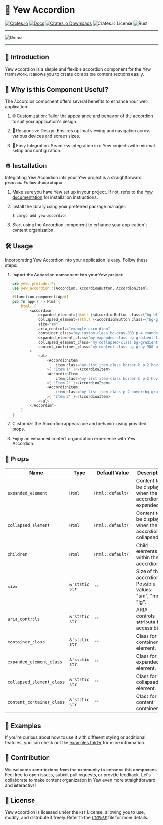 # 🎵 Yew Accordion

[![Crates.io](https://img.shields.io/crates/v/yew-accordion)](https://crates.io/crates/yew-accordion)
[![Docs](https://docs.rs/yew-accordion/badge.svg)](https://docs.rs/yew-accordion)
[![Crates.io Downloads](https://img.shields.io/crates/d/yew-accordion)](https://crates.io/crates/yew-accordion)
![Crates.io License](https://img.shields.io/crates/l/yew-accordion)
![Rust](https://img.shields.io/badge/rust-stable-orange)

---

![Demo](https://github.com/wiseaidev/yew-accordion/assets/62179149/0f4b79bf-09b7-48a1-a671-7ef0a847a88e)

---

## 📜 Introduction

Yew Accordion is a simple and flexible accordion component for the Yew framework. It allows you to create collapsible content sections easily.

## 🤔 Why is this Component Useful?

The Accordion component offers several benefits to enhance your web application:

1. 🌐 Customization: Tailor the appearance and behavior of the accordion to suit your application's design.

1. 🚀 Responsive Design: Ensures optimal viewing and navigation across various devices and screen sizes.

1. 💬 Easy Integration: Seamless integration into Yew projects with minimal setup and configuration.

## ⚙️ Installation

Integrating Yew Accordion into your Yew project is a straightforward process. Follow these steps:

1. Make sure you have Yew set up in your project. If not, refer to the [Yew documentation](https://yew.rs/docs/getting-started/introduction) for installation instructions.

1. Install the library using your preferred package manager:

   ```bash
   $ cargo add yew-accordion
   ```

1. Start using the Accordion component to enhance your application's content organization.

## 🛠️ Usage

Incorporating Yew Accordion into your application is easy. Follow these steps:

1. Import the Accordion component into your Yew project:

   ```rust
   use yew::prelude::*;
   use yew_accordion::{Accordion, AccordionButton, AccordionItem};

   #[function_component(App)]
   pub fn app() -> Html {
       html! {
           <Accordion
               expanded_element={html! {<AccordionButton class={"bg-blue-500 text-white p-2 rounded"}>{ "Hide -" }</AccordionButton>}}
               collapsed_element={html! {<AccordionButton class={"bg-green-500 text-white p-2 rounded"}>{ "Show +" }</AccordionButton>}}
               size="sm"
               aria_controls="example-accordion"
               container_class="my-custom-class bg-gray-800 p-4 rounded border border-gray-700"
               expanded_element_class="my-expanded-class bg-gradient-to-r from-blue-700 to-blue-500 text-white p-2 rounded"
               collapsed_element_class="my-collapsed-class bg-gradient-to-r from-green-700 to-green-500 text-white p-2 rounded"
               content_container_class="my-content-class bg-gray-900 p-4 rounded border-t border-gray-700"
           >
               <ul>
                   <AccordionItem
                       item_class="my-list-item-class border-b p-2 hover:bg-gray-700 transition duration-300 ease-in-out"
                   >{ "Item 1" }</AccordionItem>
                   <AccordionItem
                       item_class="my-list-item-class border-b p-2 hover:bg-gray-700 transition duration-300 ease-in-out"
                   >{ "Item 2" }</AccordionItem>
                   <AccordionItem
                       item_class="my-list-item-class p-2 hover:bg-gray-700 transition duration-300 ease-in-out"
                   >{ "Item 3" }</AccordionItem>
               </ul>
           </Accordion>
       }
   }
   ```

1. Customize the Accordion appearance and behavior using provided props.

1. Enjoy an enhanced content organization experience with Yew Accordion.

## 🔧 Props

| Name                   | Type            | Default Value       | Description                                       |
| ---------------------- | --------------- | ------------------- | ------------------------------------------------- |
| `expanded_element`     | `Html`          | `Html::default()`   | Content to be displayed when the accordion is expanded. |
| `collapsed_element`    | `Html`          | `Html::default()`   | Content to be displayed when the accordion is collapsed. |
| `children`             | `Html`          | `Html::default()`   | Child elements within the accordion.               |
| `size`                 | `&'static str`  | `""`                | Size of the accordion. Possible values: "sm", "md", "lg". |
| `aria_controls`        | `&'static str`  | `""`                | ARIA controls attribute for accessibility.        |
| `container_class`      | `&'static str`  | `""`                | Class for the container element.        |
| `expanded_element_class` | `&'static str` | `""`               | Class for the expanded element.        |
| `collapsed_element_class` | `&'static str` | `""`              | Class for the collapsed element.       |
| `content_container_class` | `&'static str` | `""`              | Class for the content container.       |

## 📙 Examples

If you're curious about how to use it with different styling or additional features, you can check out the [examples folder](examples/tailwind) for more information.

## 🤝 Contribution

We welcome contributions from the community to enhance this component. Feel free to open issues, submit pull requests, or provide feedback. Let's collaborate to make content organization in Yew even more straightforward and interactive!

## 📜 License

Yew Accordion is licensed under the `MIT` License, allowing you to use, modify, and distribute it freely. Refer to the [`LICENSE`](LICENSE) file for more details.
